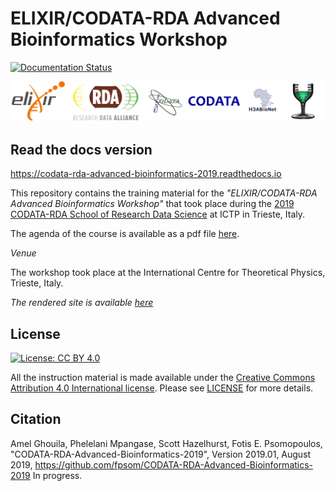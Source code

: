 # ELIXIR/CODATA-RDA Advanced Bioinformatics Workshop

[![Documentation Status](https://readthedocs.org/projects/codata-rda-advanced-bioinformatics-2019/badge/?version=latest)](https://codata-rda-advanced-bioinformatics-2019.readthedocs.io/en/latest/?badge=latest)

![ELIXIR, ICSU, CODATA Logos](_static/images/FinalCompleteLogo.png "ELIXIR, RDA, ICSU, CODATA, H3ABioNet, Goblet Logos")

## Read the docs version
https://codata-rda-advanced-bioinformatics-2019.readthedocs.io

This repository contains the training material for the _"ELIXIR/CODATA-RDA Advanced Bioinformatics Workshop"_ that took place during the [2019 CODATA-RDA School of Research Data Science](http://indico.ictp.it/event/8706/) at ICTP in Trieste, Italy.

The agenda of the course is available as a pdf file [here](/files/AdvancedBioinformaticsCourseMLProgramme.pdf).

_Venue_

The workshop took place at the International Centre for Theoretical Physics, Trieste, Italy.

_The rendered site is available [here](https://codata-rda-advanced-bioinformatics-2019.readthedocs.io)_

## License

[![License: CC BY 4.0](https://licensebuttons.net/l/by/4.0/88x31.png)](https://creativecommons.org/licenses/by/4.0/)

All the instruction material is made available under the [Creative Commons Attribution 4.0 International license](https://creativecommons.org/licenses/by/4.0). Please see [LICENSE](LICENSE.md) for more details.

## Citation

Amel Ghouila, Phelelani Mpangase, Scott Hazelhurst, Fotis E. Psomopoulos, "CODATA-RDA-Advanced-Bioinformatics-2019", Version 2019.01, August 2019, https://github.com/fpsom/CODATA-RDA-Advanced-Bioinformatics-2019 In progress.
